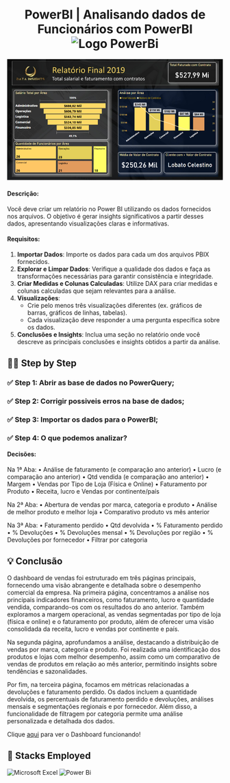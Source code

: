 <div align="center">
  <h1> PowerBI | Analisando dados de Funcionários com PowerBI
  <img src="https://upload.wikimedia.org/wikipedia/commons/c/cf/New_Power_BI_Logo.svg" alt="Logo PowerBi" width="40"></h1>
</div>

<img src="\Tela.jpg">

#### Descrição:
Você deve criar um relatório no Power BI utilizando os dados fornecidos nos arquivos. O objetivo é gerar insights significativos a partir desses dados, apresentando visualizações claras e informativas.

#### Requisitos:
1. **Importar Dados**: Importe os dados para cada um dos arquivos PBIX fornecidos.
2. **Explorar e Limpar Dados**: Verifique a qualidade dos dados e faça as transformações necessárias para garantir consistência e integridade.
3. **Criar Medidas e Colunas Calculadas**: Utilize DAX para criar medidas e colunas calculadas que sejam relevantes para a análise.
4. **Visualizações**:
    - Crie pelo menos três visualizações diferentes (ex. gráficos de barras, gráficos de linhas, tabelas).
    - Cada visualização deve responder a uma pergunta específica sobre os dados.
5. **Conclusões e Insights**: Inclua uma seção no relatório onde você descreve as principais conclusões e insights obtidos a partir da análise.

## :technologist: Step by Step

### :white_check_mark:  Step 1: Abrir as base de dados no PowerQuery;
### :white_check_mark:  Step 2: Corrigir possiveis erros na base de dados;
### :white_check_mark:  Step 3: Importar os dados para o PowerBI;
### :white_check_mark:  Step 4: O que podemos analizar?

#### Decisões:

Na 1ª Aba:
• Análise de faturamento (e comparação ano anterior)
• Lucro (e comparação ano anterior)
• Qtd vendida (e comparação ano anterior)
• Margem
• Vendas por Tipo de Loja (Física e Online)
• Faturamento por Produto
• Receita, lucro e Vendas por continente/país

Na 2ª Aba:
• Abertura de vendas por marca, categoria e produto
• Análise de melhor produto e melhor loja
• Comparativo produto vs mês anterior

Na 3ª Aba:
• Faturamento perdido
• Qtd devolvida
• % Faturamento perdido
• % Devoluções
• % Devoluções mensal
• % Devoluções por região
• % Devoluções por fornecedor
• Filtrar por categoria

## :bulb: Conclusão

O dashboard de vendas foi estruturado em três páginas principais, fornecendo uma visão abrangente e detalhada sobre o desempenho comercial da empresa. Na primeira página, concentramos a análise nos principais indicadores financeiros, como faturamento, lucro e quantidade vendida, comparando-os com os resultados do ano anterior. Também exploramos a margem operacional, as vendas segmentadas por tipo de loja (física e online) e o faturamento por produto, além de oferecer uma visão consolidada da receita, lucro e vendas por continente e país.

Na segunda página, aprofundamos a análise, destacando a distribuição de vendas por marca, categoria e produto. Foi realizada uma identificação dos produtos e lojas com melhor desempenho, assim como um comparativo de vendas de produtos em relação ao mês anterior, permitindo insights sobre tendências e sazonalidades.

Por fim, na terceira página, focamos em métricas relacionadas a devoluções e faturamento perdido. Os dados incluem a quantidade devolvida, os percentuais de faturamento perdido e devoluções, análises mensais e segmentações regionais e por fornecedor. Além disso, a funcionalidade de filtragem por categoria permite uma análise personalizada e detalhada dos dados.

Clique [aqui](https://app.powerbi.com/view?r=eyJrIjoiYmU1NWY4YmItMDI5OC00NGFkLWI2ZTktMDg4OGYxNDI1ZTYwIiwidCI6IjMzYTc4NzVmLTMzNmMtNDgzMi04ZDAzLWQ5ODBiOWJlYjdiYiJ9) para ver o Dashboard funcionando! 

## :battery: Stacks Employed
![Microsoft Excel](https://img.shields.io/badge/Microsoft_Excel-217346?style=for-the-badge&logo=microsoft-excel&logoColor=white)
![Power Bi](https://img.shields.io/badge/power_bi-F2C811?style=for-the-badge&logo=powerbi&logoColor=black)
